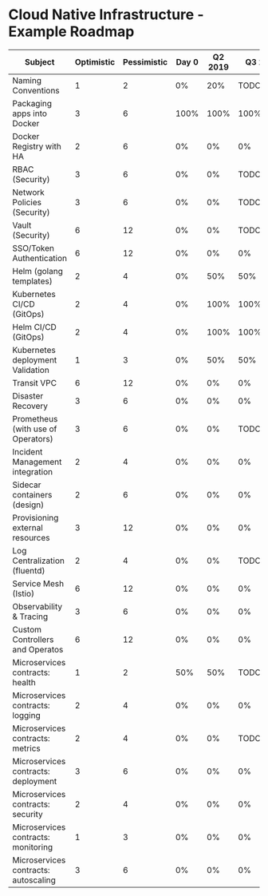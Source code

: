 # Cloud Native Infrastructure - Example Roadmap

| Subject                                    | Optimistic | Pessimistic | Day 0          | Q2 2019    | Q3 2019     | Q4 2019  |
| ------------------------------------------ | ---------- | ----------- | -------------- | ---------- | ----------- | -------- |
| Naming Conventions                         | 1          | 2           | 0%             | 20%        | TODO:50%    | TBD      |
| Packaging apps into Docker                 | 3          | 6           | 100%           | 100%       | 100%        | TBD      |
| Docker Registry with HA                    | 2          | 6           | 0%             | 0%         | 0%          | TBD      |
| RBAC (Security)                            | 3          | 6           | 0%             | 0%         | TODO:100%   | TBD      |
| Network Policies (Security)                | 3          | 6           | 0%             | 0%         | TODO:100%   | TBD      |
| Vault (Security)                           | 6          | 12          | 0%             | 0%         | TODO:50%    | TBD      |
| SSO/Token Authentication                   | 6          | 12          | 0%             | 0%         | 0%          | TBD      |
| Helm (golang templates)                    | 2          | 4           | 0%             | 50%        | 50%         | TBD      |
| Kubernetes CI/CD (GitOps)                  | 2          | 4           | 0%             | 100%       | 100%        | TBD      |
| Helm CI/CD (GitOps)                        | 2          | 4           | 0%             | 100%       | 100%        | TBD      |
| Kubernetes deployment Validation           | 1          | 3           | 0%             | 50%        | 50%         | TBD      |
| Transit VPC                                | 6          | 12          | 0%             | 0%         | 0%          | TBD      |
| Disaster Recovery                          | 3          | 6           | 0%             | 0%         | 0%          | TBD      |
| Prometheus (with use of Operators)         | 3          | 6           | 0%             | 0%         | TODO:100%   | TBD      |
| Incident Management integration            | 2          | 4           | 0%             | 0%         | 0%          | TBD      |
| Sidecar containers (design)                | 2          | 6           | 0%             | 0%         | 0%          | TBD      |
| Provisioning external resources            | 3          | 12          | 0%             | 0%         | 0%          | TBD      |
| Log Centralization (fluentd)               | 2          | 4           | 0%             | 0%         | TODO:100%   | TBD      |
| Service Mesh (Istio)                       | 6          | 12          | 0%             | 0%         | 0%          | TBD      |
| Observability & Tracing                    | 3          | 6           | 0%             | 0%         | 0%          | TBD      |
| Custom Controllers and Operatos            | 6          | 12          | 0%             | 0%         | 0%          | TBD      |
| Microservices contracts: health            | 1          | 2           | 50%            | 50%        | TODO:100%   | TBD      |
| Microservices contracts: logging           | 2          | 4           | 0%             | 0%         | 0%          | TBD      |
| Microservices contracts: metrics           | 2          | 4           | 0%             | 0%         | TODO:50%    | TBD      |
| Microservices contracts: deployment        | 3          | 6           | 0%             | 0%         | 0%          | TBD      |
| Microservices contracts: security          | 2          | 4           | 0%             | 0%         | 0%          | TBD      |
| Microservices contracts: monitoring        | 1          | 3           | 0%             | 0%         | 0%          | TBD      |
| Microservices contracts: autoscaling       | 3          | 6           | 0%             | 0%         | 0%          | TBD      |


